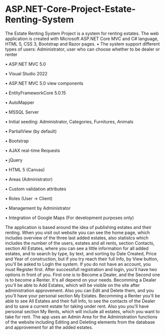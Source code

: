 # ASP.NET-Core-Project-Estate-Renting-System

The Estate Renting System Project is a system for renting estates. The web application is created with Microsoft ASP.NET Core MVC and C# language, HTML 5, CSS 3, Bootstrap and Razor pages.
•   The system support different types of users: Administrator, user who can choose whether to be dealer or renter

•   ASP.NET MVC 5.0

•   Visual Studio 2022

•   ASP.NET MVC 5.0 view components

•   EntityFrameworkCore 5.0.15

•   AutoMapper

•   MSSQL Server

•   Initial seeding: Administrator, Categories, Furnitures, Animals

•   PartialView (by default)

•   Bootstrap

•   AJAX real-time Requests

•   jQuery

•   HTML 5 (Canvas) 

•   Areas (Administrator)

•   Custom validation attributes

•   Roles (User -> Client)

•   Management by Administrator

•   Integration of Google Maps (For development purposes only)

The application is based around the idea of publishing estates and  their renting. When you visit out website you can see the home page, which includes overview of the three last added estates, also statistcs which includes the number of the users, estates and all rents, section Contacts, section All Estates, where you can see a little information for all added estates, and to search by type, by text, and sorting by Date Created, Price and Year of construction, but if you try reach their full Info, by View button, you'll be asked to LogIn the system. If you do not have an account, you must Register first. After successfull registration and login, you'll have two options in front of you. First one is to Become a Dealer, and the Second one is to become a Renter. It's all depend on your needs. Becomming a Dealer you'll be able to Add Estates, which will be visible on the site after administration approvement. Also you can Edit and Delete them, and you you'll have your personal section My Estates. Becomming a Renter you'll be able to see All Estates and their full Info, to see the contacts of the Dealer and to save a current estate for taking under rent. Also you you'll have personal section My Rents, which will include all estates, which you want to take for rent. 
The app uses an Admin Area for the Administration functions of the website including Editing and Deleting elements from the database and approvement for all the added estates.


